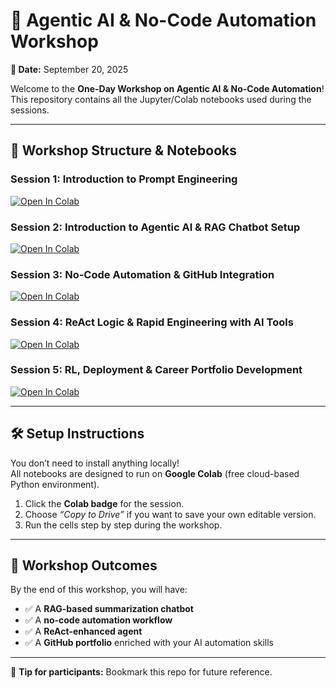 # 🚀 Agentic AI & No-Code Automation Workshop  

**📅 Date:** September 20, 2025  

Welcome to the **One-Day Workshop on Agentic AI & No-Code Automation**!  
This repository contains all the Jupyter/Colab notebooks used during the sessions.  

---

## 📂 Workshop Structure & Notebooks  

### Session 1: Introduction to Prompt Engineering  
[![Open In Colab](https://colab.research.google.com/assets/colab-badge.svg)](https://colab.research.google.com/drive/1PJJDSMTl-y3fcE_u2uIMWlOBA8S-WSYn)

### Session 2: Introduction to Agentic AI & RAG Chatbot Setup  
[![Open In Colab](https://colab.research.google.com/assets/colab-badge.svg)](https://colab.research.google.com/drive/1kN4cRZlPxOUKTKkxwkAZXOQsVJS58BfR) 

### Session 3: No-Code Automation & GitHub Integration  
[![Open In Colab](https://colab.research.google.com/assets/colab-badge.svg)](https://colab.research.google.com/github/<username>/<repo>/blob/main/notebooks/03_no_code_automation.ipynb)  

### Session 4: ReAct Logic & Rapid Engineering with AI Tools  
[![Open In Colab](https://colab.research.google.com/assets/colab-badge.svg)](https://colab.research.google.com/drive/1N6CJoin66O4uikU_iL79F4iBS_jK6-4F)

### Session 5: RL, Deployment & Career Portfolio Development  
[![Open In Colab](https://colab.research.google.com/assets/colab-badge.svg)](https://colab.research.google.com/drive/18oXJzKvAuvCKiCcex57-FFcRLOs0ZDnS)  


---

## 🛠 Setup Instructions  

You don’t need to install anything locally!  
All notebooks are designed to run on **Google Colab** (free cloud-based Python environment).  

1. Click the **Colab badge** for the session.  
2. Choose *“Copy to Drive”* if you want to save your own editable version.  
3. Run the cells step by step during the workshop.  

---

## 🎯 Workshop Outcomes  

By the end of this workshop, you will have:  

- ✅ A **RAG-based summarization chatbot**  
- ✅ A **no-code automation workflow**  
- ✅ A **ReAct-enhanced agent**  
- ✅ A **GitHub portfolio** enriched with your AI automation skills  

---

📌 **Tip for participants:** Bookmark this repo for future reference.  
